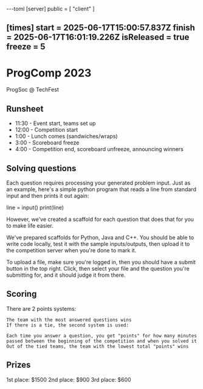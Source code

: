 ---toml
[server]
public = [ "client" ]

[times]
start = 2025-06-17T15:00:57.837Z
finish = 2025-06-17T16:01:19.226Z
isReleased = true
freeze = 5
---

# ProgComp 2023

ProgSoc @ TechFest

## Runsheet

- 11:30 - Event start, teams set up
- 12:00 - Competition start
- 1:00 - Lunch comes (sandwiches/wraps)
- 3:00 - Scoreboard freeze
- 4:00 - Competition end, scoreboard unfreeze, announcing winners

## Solving questions

Each question requires processing your generated problem input. Just as an example, here's a simple python program that reads a line from standard input and then prints it out again:

line = input()
print(line)

However, we've created a scaffold for each question that does that for you to make life easier.

We've prepared scaffolds for Python, Java and C++. You should be able to write code locally, test it with the sample inputs/outputs, then upload it to the competition server when you're done to mark it.

To upload a file, make sure you're logged in, then you should have a submit button in the top right. Click, then select your file and the question you're submitting for, and it should judge it from there.

## Scoring

There are 2 points systems:

    The team with the most answered questions wins
    If there is a tie, the second system is used:

    Each time you answer a question, you get "points" for how many minutes passed between the beginning of the competition and when you solved it
    Out of the tied teams, the team with the lowest total "points" wins

## Prizes

1st place: $1500 2nd place: $900 3rd place: $600
